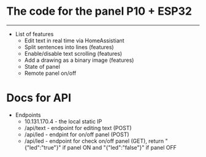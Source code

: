 # The code for the panel P10 + ESP32
*********
* List of features
    + Edit text in real time via HomeAssistiant
    + Split sentences into lines (features)
    + Enable/disable text scrolling (features)
    + Add a drawing as a binary image (features)
    + State of panel
    + Remote panel on/off
# Docs for API
* Endpoints
    + 10.131.170.4 - the local static IP
    + /api/text - endpoint for editing text (POST)
    + /api/led - endpint for on/off panel (POST)
    + /api/led - endpoint for check on/off panel (GET), return "{"led":"true"}" if panel ON and "{"led":"false"}" if panel OFF
